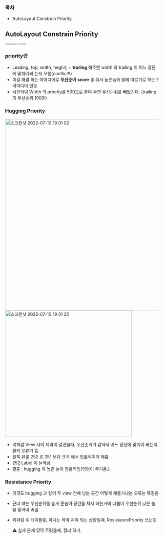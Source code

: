 ### 목차

* AutoLayout Constrain Priority



## AutoLayout Constrain Priority

 <img src="/Users/haha1haka/Desktop/스크린샷/스크린샷 2022-07-10 18.07.52.png" alt="스크린샷 2022-07-10 18.07.52" style="zoom: 33%;" />



### priority란

* Leading, top, width, heghit, + **trailing** 해주면 width 와 trailing 이 어느 장단에 맞춰야되 는지 모름(conflict!!)
* 이걸 해결 하는 아이디어로 **우선순이** **score** 를 줘서 높은놈에 말에 따르기로 하는 ? 아이디어 인듯
* 사진처럼 Width 의 priority를 500으로 줄여 주면 우선순위를 빼았긴다. (trailing 의 우선순위 1000!)

### Hugging Priority

<img width="627" alt="스크린샷 2022-07-10 19 01 02" src="https://user-images.githubusercontent.com/106936018/178140143-a5a022b3-f589-4126-8774-46c92e823afe.png">

<img width="415" alt="스크린샷 2022-07-10 19 01 25" src="https://user-images.githubusercontent.com/106936018/178140153-1ee15ee9-0b32-480f-a7ff-5c9ee17eb9a5.png">



* 이처럼 View 사이 제약이 걸렸을때, 우선순위가 같아서 어느 장단에 맞춰야 되는지 몰라 오류가 뜸
* 왼쪽 뷰를 252 로 251 보다 크게 해서 안움직이게 해줌
* 252 Label 이 늘어남
* 결론 : hugging 이 높은 놈이 안움직임(엉덩이 무거움.)

### Resistance Priority

* 이것도 hugging 과 같이 두 view 간에 남는 공간 어떻게 채울거냐는 오류는 똑같음
* 근데 얘는 우선순위를 높게 준놈이 공간을 차지 하는거에 더불어 우선순위 낮은 놈을 밀어내 버림

* 위처럼 두 레이블중, 하나는 작아 져야 되는 상황일때, ResistancePriority 쓰는듯

  ⚠️ 실제 문제 맞딱 트렸을때, 정리 하기. 

# 
